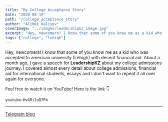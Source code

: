 ```yaml
---
title: "My College Acceptance Story"
date: "2020-06-19"
path: "/college_acceptance_story"
author: "Alibek Kaliyev"
coverImage: "../images/leadershipkz_image.jpg"
excerpt: "Hey, newcomers! I know that some of you know me as a kid who was accepted to american university (Lehigh) with decent financial aid. About a month ago, I gave a speech for LeadershipKZ about my college admissions journey."
tags: ["college", "lehigh"]
---
```


Hey, newcomers! I know that some of you know me as a kid who was accepted to american university (Lehigh) with decent financial aid. About a month ago, I gave a speech for **LeadershipKZ** about my college admissions journey. I covered almost every detail about college admissions, financial aid for international students, essays and I don't want to repeat it all over again for everyone.

Feel free to watch it on YouTube! Here is the link 👇

`youtube:HvGRi1uD7P4`

______________

[Telegram blog](https://t.me/abekek_notes)